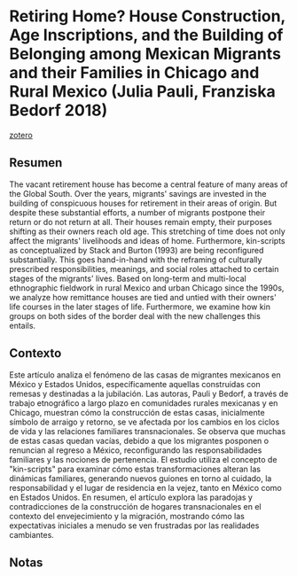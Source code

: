 # Retiring Home? House Construction, Age Inscriptions, and the Building of Belonging among Mexican Migrants and their Families in Chicago and Rural Mexico (Julia Pauli, Franziska Bedorf 2018)

[zotero](zotero://select/items/@pauli&bedorf2018)

## Resumen

The vacant retirement house has become a central feature of many areas of the Global South. Over the years, migrants' savings are invested in the building of conspicuous houses for retirement in their areas of origin. But despite these substantial efforts, a number of migrants postpone their return or do not return at all. Their houses remain empty, their purposes shifting as their owners reach old age. This stretching of time does not only affect the migrants' livelihoods and ideas of home. Furthermore, kin-scripts as conceptualized by Stack and Burton (1993) are being reconfigured substantially. This goes hand-in-hand with the reframing of culturally prescribed responsibilities, meanings, and social roles attached to certain stages of the migrants' lives. Based on long-term and multi-local ethnographic fieldwork in rural Mexico and urban Chicago since the 1990s, we analyze how remittance houses are tied and untied with their owners' life courses in the later stages of life. Furthermore, we examine how kin groups on both sides of the border deal with the new challenges this entails.

## Contexto

Este artículo analiza el fenómeno de las casas de migrantes mexicanos en México y Estados Unidos, específicamente aquellas construidas con remesas y destinadas a la jubilación. Las autoras, Pauli y Bedorf, a través de trabajo etnográfico a largo plazo en comunidades rurales mexicanas y en Chicago, muestran cómo la construcción de estas casas, inicialmente símbolo de arraigo y retorno, se ve afectada por los cambios en los ciclos de vida y las relaciones familiares transnacionales. Se observa que muchas de estas casas quedan vacías, debido a que los migrantes posponen o renuncian al regreso a México, reconfigurando las responsabilidades familiares y las nociones de pertenencia. El estudio utiliza el concepto de "kin-scripts" para examinar cómo estas transformaciones alteran las dinámicas familiares, generando nuevos guiones en torno al cuidado, la responsabilidad y el lugar de residencia en la vejez, tanto en México como en Estados Unidos. En resumen, el artículo explora las paradojas y contradicciones de la construcción de hogares transnacionales en el contexto del envejecimiento y la migración, mostrando cómo las expectativas iniciales a menudo se ven frustradas por las realidades cambiantes.

## Notas

<!--El libro se estructura en-->

<!--Estructura conceptual:-->

<!--Argumentos generales:-->

